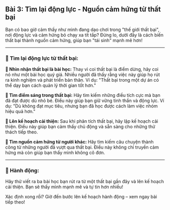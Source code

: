## Bài 3: Tìm lại động lực - Nguồn cảm hứng từ thất bại

Bạn có bao giờ cảm thấy như mình đang dạo chơi trong "thế giới thất bại", nơi động lực và cảm hứng bỏ chạy xa tít tắp? Đừng lo, dưới đây là cách biến thất bại thành nguồn cảm hứng, giúp bạn "tái sinh" mạnh mẽ hơn!

---

### 📌 Tìm lại động lực từ thất bại:

**🔹 Nhìn nhận thất bại là bài học:**
Thay vì coi thất bại là điểm dừng, hãy coi nó như một bài học quý giá. Nhiều người đã thấy rằng việc này giúp họ rút ra kinh nghiệm và phát triển bản thân. Ví dụ: "Thất bại trong một dự án có thể dạy bạn cách quản lý thời gian tốt hơn."

**🔹 Tìm điểm sáng trong thất bại:**
Hãy tìm kiếm những điều tích cực mà bạn đã đạt được dù nhỏ bé. Điều này giúp bạn giữ vững tinh thần và động lực. Ví dụ: "Dù không đạt mục tiêu, nhưng bạn đã học được cách làm việc nhóm hiệu quả hơn."

**🔹 Lên kế hoạch cải thiện:**
Sau khi phân tích thất bại, hãy lập kế hoạch cải thiện. Điều này giúp bạn cảm thấy chủ động và sẵn sàng cho những thử thách tiếp theo.

**🔹 Tìm nguồn cảm hứng từ người khác:**
Hãy tìm kiếm câu chuyện thành công từ những người đã vượt qua thất bại. Điều này không chỉ truyền cảm hứng mà còn giúp bạn thấy mình không cô đơn.

---

### 🚀 Hành động:

Hãy thử viết ra ba bài học bạn rút ra từ một thất bại gần đây và lên kế hoạch cải thiện. Bạn sẽ thấy mình mạnh mẽ và tự tin hơn nhiều!

Xác định xong rồi? Giờ đến bước lên kế hoạch hành động – xem ngay bài tiếp theo!